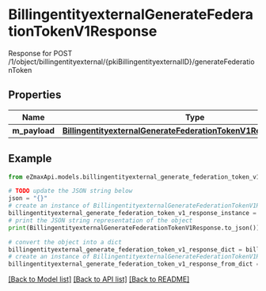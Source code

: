 # BillingentityexternalGenerateFederationTokenV1Response

Response for POST /1/object/billingentityexternal/{pkiBillingentityexternalID}/generateFederationToken

## Properties

Name | Type | Description | Notes
------------ | ------------- | ------------- | -------------
**m_payload** | [**BillingentityexternalGenerateFederationTokenV1ResponseMPayload**](BillingentityexternalGenerateFederationTokenV1ResponseMPayload.md) |  | 

## Example

```python
from eZmaxApi.models.billingentityexternal_generate_federation_token_v1_response import BillingentityexternalGenerateFederationTokenV1Response

# TODO update the JSON string below
json = "{}"
# create an instance of BillingentityexternalGenerateFederationTokenV1Response from a JSON string
billingentityexternal_generate_federation_token_v1_response_instance = BillingentityexternalGenerateFederationTokenV1Response.from_json(json)
# print the JSON string representation of the object
print(BillingentityexternalGenerateFederationTokenV1Response.to_json())

# convert the object into a dict
billingentityexternal_generate_federation_token_v1_response_dict = billingentityexternal_generate_federation_token_v1_response_instance.to_dict()
# create an instance of BillingentityexternalGenerateFederationTokenV1Response from a dict
billingentityexternal_generate_federation_token_v1_response_from_dict = BillingentityexternalGenerateFederationTokenV1Response.from_dict(billingentityexternal_generate_federation_token_v1_response_dict)
```
[[Back to Model list]](../README.md#documentation-for-models) [[Back to API list]](../README.md#documentation-for-api-endpoints) [[Back to README]](../README.md)


